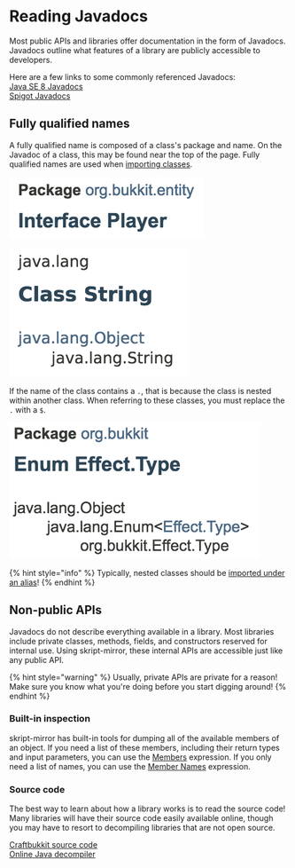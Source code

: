 # Reading Javadocs

Most public APIs and libraries offer documentation in the form of Javadocs. Javadocs outline what features of a library are publicly accessible to developers.

Here are a few links to some commonly referenced Javadocs:  
[Java SE 8 Javadocs](https://docs.oracle.com/javase/8/docs/api/index.html?overview-summary.html)  
[Spigot Javadocs](https://hub.spigotmc.org/javadocs/bukkit/index.html?overview-summary.html)

## Fully qualified names

A fully qualified name is composed of a class's package and name. On the Javadoc of a class, this may be found near the top of the page. Fully qualified names are used when [importing classes](importing-classes.md).

![The fully qualified name of this class is org.bukkit.entity.Player ](../.gitbook/assets/screen-shot-2018-08-20-at-7.57.53-pm.png)

![Classes may have an inheritance hierarchy which shows the fully qualified name of the class](../.gitbook/assets/screen-shot-2018-08-20-at-7.58.41-pm.png)

If the name of the class contains a `.`, that is because the class is nested within another class. When referring to these classes, you must replace the `.` with a `$`.

![The fully qualified name of this class is org.bukkit.Effect$Type](../.gitbook/assets/screen-shot-2018-08-20-at-8.07.22-pm.png)

{% hint style="info" %}
Typically, nested classes should be [imported under an alias](importing-classes.md#dealing-with-nested-classes)!
{% endhint %}

## Non-public APIs

Javadocs do not describe everything available in a library. Most libraries include private classes, methods, fields, and constructors reserved for internal use. Using skript-mirror, these internal APIs are accessible just like any public API.

{% hint style="warning" %}
Usually, private APIs are private for a reason! Make sure you know what you're doing before you start digging around!
{% endhint %}

### Built-in inspection

skript-mirror has built-in tools for dumping all of the available members of an object. If you need a list of these members, including their return types and input parameters, you can use the [Members](utilities.md#members) expression. If you only need a list of names, you can use the [Member Names](utilities.md#member-names) expression.

### Source code

The best way to learn about how a library works is to read the source code! Many libraries will have their source code easily available online, though you may have to resort to decompiling libraries that are not open source.

[Craftbukkit source code](https://hub.spigotmc.org/stash/projects/SPIGOT/repos/craftbukkit/browse)  
[Online Java decompiler](http://www.javadecompilers.com/)

